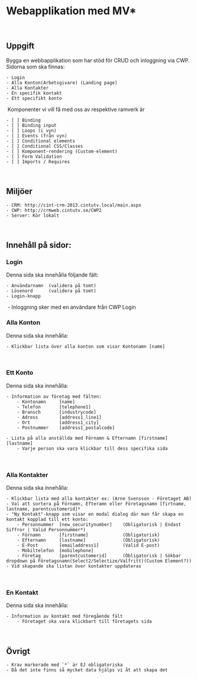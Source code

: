 # Webapplikation med MV*
​
## Uppgift
Bygga en webbapplikation som har stöd för CRUD och inloggning via CWP. Sidorna som ska finnas:

    - Login
    - Alla Konton(Arbetsgivare) (Landing page)
    - Alla Kontakter
    - En specifik kontakt
    - Ett specifikt konto
​
Komponenter vi vill få med oss av respektive ramverk är

    - [ ] Binding
    - [ ] Binding input
    - [ ] Loops (i vyn)
    - [ ] Events (från vyn)
    - [ ] Conditional elements
    - [ ] Conditional CSS/Classes
    - [ ] Komponent-rendering (Custom-element)
    - [ ] Form Validation
    - [ ] Imports / Requires
​
## Miljöer
    - CRM: http://cint-crm-2013.cintutv.local/main.aspx
    - CWP: http://crmweb.cintutv.se/CWP2
    - Server: Kör lokalt
​
## Innehåll på sidor:
### Login
Denna sida ska innehålla följande fält:

    - Användarnamn  (validera på tomt)
    - Lösenord      (validera på tomt)
    - Login-knapp
​
    - Inloggning sker med en användare från CWP Login
​
### Alla Konton
Denna sida ska innehålla:

    - Klickbar lista över alla konton som visar Kontonamn [name]
​​
### Ett Konto
Denna sida ska innehålla:

    - Information av företag med fälten:
        - Kontonamn     [name]
        - Telefon       [telephone1]
        - Bransch       [industrycode]
        - Adress        [address1_line1]
        - Ort           [address1_city]
        - Postnummer    [address1_postalcode]

    - Lista på alla anställda med Förnamn & Efternamn [firstname] [lastname]
        - Varje person ska vara klickbar till dess specifika sida
​
​
### Alla Kontakter
Denna sida ska innehålla:

    - Klickbar lista med alla kontakter ex: (Arne Svensson - Företaget AB)
    - Val att sortera på Förnamn, Efteramn eller Företagsnamn [firtname, lastname, parentcustomerid]*
    - "Ny Kontakt"-knapp som visar en modal dialog där man får skapa en kontakt kopplad till ett konto:
        - Personnummer  [new_securitynumber]    (Obligatorisk | Endast Siffror | Valid Personnummer*)
        - Förnamn       [firstname]             (Obligatorisk)
        - Efternamn     [lastname]              (Obligatorisk)
        - E-Post        [emailaddress1]         (Valid E-post)
        - Mobiltelefon  [mobilephone]
        - Företag       [parentcustomerid]      (Obligatorisk | Sökbar dropdown på Företagsnamn(Select2/Selectize/Valfritt)(Custom Element?))
    - Vid skapande ska listan över kontakter uppdateras
​
​
### En Kontakt
Denna sida ska innehålla:

    - Information av kontakt med föregående fält
        - Företaget ska vara klickbart till företagets sida
​
## Övrigt
    - Krav markerade med `*` är EJ obligatoriska
    - Då det inte finns så mycket data hjälps vi åt att skapa det